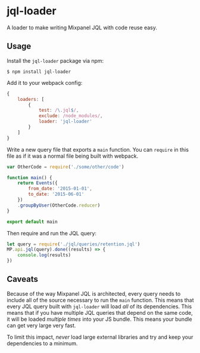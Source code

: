 # jql-loader

A loader to make writing Mixpanel JQL with code reuse easy.

## Usage

Install the `jql-loader` package via npm:

```shell
$ npm install jql-loader
```

Add it to your webpack config:

```javascript
{
    loaders: [
        {
            test: /\.jql$/,
            exclude: /node_modules/,
            loader: 'jql-loader'
        }
    ]
}
```

Write a new query file that exports a `main` function. You can `require` in this file as if it was a normal file being built with webpack.

```javascript
var OtherCode = require('./some/other/code')

function main() {
    return Events({
        from_date: '2015-01-01',
        to_date: '2015-06-01'
    })
    .groupByUser(OtherCode.reducer)
}

export default main
```

Then require and run the JQL query:

```javascript
let query = require('./jql/queries/retention.jql')
MP.api.jql(query).done((results) => {
    console.log(results)
})
```

## Caveats

Because of the way Mixpanel JQL is architected, every query needs to include all of the source necessary to run the `main` function. This means that every JQL query built with `jql-loader` will load _all_ of its dependencies. This means that if you have multiple JQL queries that depend on the same code, it will be loaded _multiple times_ into your JS bundle. This means your bundle can get very large very fast.

To limit this impact, *never* load large external libraries and try and keep your dependencies to a minimum.
